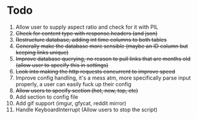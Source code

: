 # Todo

1. Allow user to supply aspect ratio and check for it with PIL
2. ~~Check for content type with response.headers (and json)~~
3. ~~Restructure database, adding int time columns to both tables~~
5. ~~Generally make the database more sensible (maybe an ID column but keeping links unique)~~
4. ~~Improve database querying, no reason to pull links that are months old (allow user to specify this in settings)~~
5. ~~Look into making the http requests concurrent to improve speed~~
6. Improve config handling, it's a mess atm, more specifically parse input properly, a user can easily fuck up their config
7. ~~Allow users to specify section (hot, new, top, etc)~~
7. Add section to config file
8. Add gif support (imgur, gfycat, reddit mirror)
9. Handle KeyboardInterrupt (Allow users to stop the script)